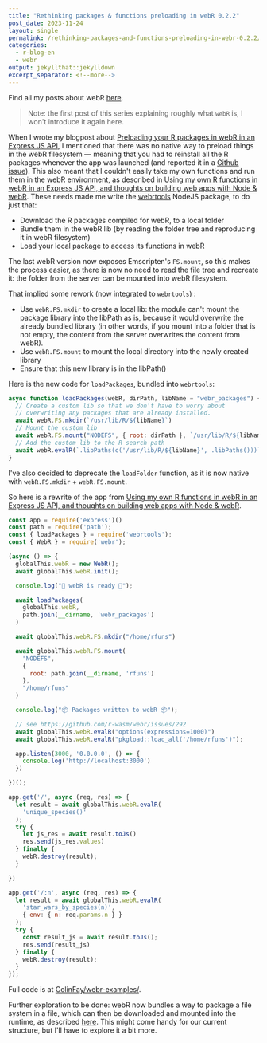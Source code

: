 ```yaml
---
title: "Rethinking packages & functions preloading in webR 0.2.2"
post_date: 2023-11-24
layout: single
permalink: /rethinking-packages-and-functions-preloading-in-webr-0.2.2/
categories:
  - r-blog-en
  - webr
output: jekyllthat::jekylldown
excerpt_separator: <!--more-->
---
```


Find all my posts about webR [here](https://colinfay.me/categories/#webr).

> Note: the first post of this series explaining roughly what `webR` is, I won't introduce it again here.

When I wrote my blogpost about [Preloading your R packages in webR in an Express JS API](/preloading-your-r-packages-in-webr-in-an-express-js-api/), I mentioned that there was no native way to preload things in the webR filesystem — meaning that you had to reinstall all the R packages whenever the app was launched (and reported it in a [Github issue](https://github.com/r-wasm/webr/issues/260)).
This also meant that I couldn't easily take my own functions and run them in the webR environment, as described in [Using my own R functions in webR in an Express JS API, and thoughts on building web apps with Node & webR](/using-own-functions-in-webr-node-js).
These needs made me write the [webrtools](https://www.npmjs.com/package/webrtools) NodeJS package, to do just that:

- Download the R packages compiled for webR, to a local folder
- Bundle them in the webR lib (by reading the folder tree and reproducing it in webR filesystem)
- Load your local package to access its functions in webR

The last webR version now exposes Emscripten's `FS.mount`, so this makes the process easier, as there is now no need to read the file tree and recreate it: the folder from the server can be mounted into webR filesystem.

That implied some rework (now integrated to `webrtools`) :

- Use `webR.FS.mkdir` to create a local lib: the module can't mount the package library into the libPath as is, because it would overwrite the already bundled library (in other words, if you mount into a folder that is not empty, the content from the server overwrites the content from webR).
- Use `webR.FS.mount` to mount the local directory into the newly created library
- Ensure that this new library is in the libPath()

Here is the new code for `loadPackages`, bundled into `webrtools`:

```javascript
async function loadPackages(webR, dirPath, libName = "webr_packages") {
  // Create a custom lib so that we don't have to worry about
  // overwriting any packages that are already installed.
  await webR.FS.mkdir(`/usr/lib/R/${libName}`)
  // Mount the custom lib
  await webR.FS.mount("NODEFS", { root: dirPath }, `/usr/lib/R/${libName}`);
  // Add the custom lib to the R search path
  await webR.evalR(`.libPaths(c('/usr/lib/R/${libName}', .libPaths()))`);
}
```

I've also decided to deprecate the `loadFolder` function, as it is now native with `webR.FS.mkdir` + `webR.FS.mount`.

So here is a rewrite of the app from [Using my own R functions in webR in an Express JS API, and thoughts on building web apps with Node & webR](/using-own-functions-in-webr-node-js/).

```javascript
const app = require('express')()
const path = require('path');
const { loadPackages } = require('webrtools');
const { WebR } = require('webr');

(async () => {
  globalThis.webR = new WebR();
  await globalThis.webR.init();

  console.log("🚀 webR is ready 🚀");

  await loadPackages(
    globalThis.webR,
    path.join(__dirname, 'webr_packages')
  )

  await globalThis.webR.FS.mkdir("/home/rfuns")

  await globalThis.webR.FS.mount(
    "NODEFS",
    {
      root: path.join(__dirname, 'rfuns')
    },
    "/home/rfuns"
  )

  console.log("📦 Packages written to webR 📦");

  // see https://github.com/r-wasm/webr/issues/292
  await globalThis.webR.evalR("options(expressions=1000)")
  await globalThis.webR.evalR("pkgload::load_all('/home/rfuns')");

  app.listen(3000, '0.0.0.0', () => {
    console.log('http://localhost:3000')
  })

})();

app.get('/', async (req, res) => {
  let result = await globalThis.webR.evalR(
    'unique_species()'
  );
  try {
    let js_res = await result.toJs()
    res.send(js_res.values)
  } finally {
    webR.destroy(result);
  }

})

app.get('/:n', async (req, res) => {
  let result = await globalThis.webR.evalR(
    'star_wars_by_species(n)',
    { env: { n: req.params.n } }
  );
  try {
    const result_js = await result.toJs();
    res.send(result_js)
  } finally {
    webR.destroy(result);
  }
});
```

Full code is at [ColinFay/webr-examples/](https://github.com/ColinFay/webr-examples/tree/main/webr-preload-funs).

Further exploration to be done: webR now bundles a way to package a file system in a file, which can then be downloaded and mounted into the runtime, as described [here](https://docs.r-wasm.org/webr/latest/mounting.html#emscripten-filesystem-images).
This might come handy for our current structure, but I'll have to explore it a bit more.